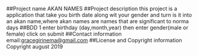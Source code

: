 ##Project name
AKAN NAMES
##Project description
this project is a application that take you birth date along wit your gender and turn is it into an akan name,where akan names are names that are significant to norma days
##BDD
1 enter birthday (day,month,year)
then enter gender(male or female)
click on submit
##Contact information
email:gracegirinema@gmail.com
##License and Copyright information
Copyright august 2019